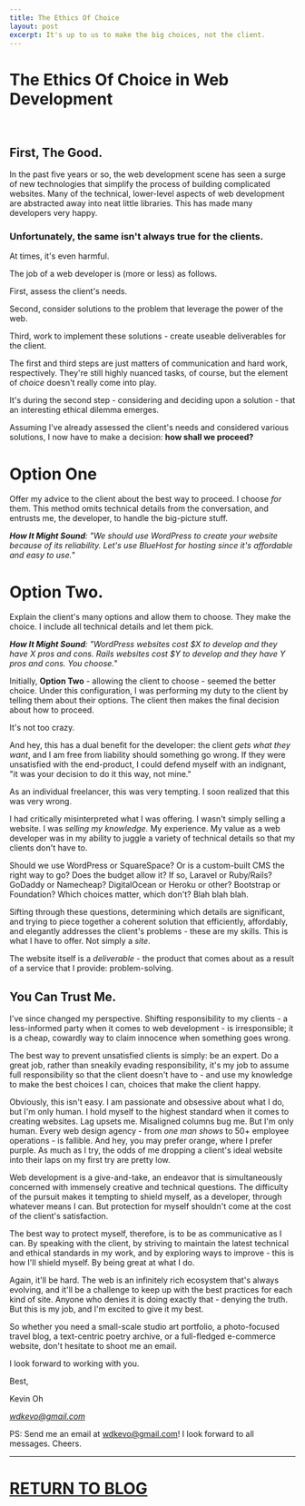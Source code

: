 ```yaml
---
title: The Ethics Of Choice
layout: post
excerpt: It's up to us to make the big choices, not the client. 
---
```


# The Ethics Of Choice in Web Development
<br>

## First, The Good.
In the past five years or so, the web development scene has seen a surge of new technologies that simplify the process of building complicated websites. Many of the technical, lower-level aspects of web development are abstracted away into neat little libraries. This has made many developers very happy. 

### Unfortunately, the same isn't always true for the clients.

At times, it's even harmful. 

The job of a web developer is (more or less) as follows. 

First, assess the client's needs. 

Second, consider solutions to the problem that leverage the power of the web. 

Third, work to implement these solutions - create useable deliverables for the client. 

The first and third steps are just matters of communication and hard work, respectively. They're still highly nuanced tasks, of course, but the element of *choice* doesn't really come into play.

It's during the second step - considering and deciding upon a solution - that an interesting ethical dilemma emerges. 

Assuming I've already assessed the client's needs and considered various solutions, I now have to make a decision: **how shall we proceed?**

# Option One
Offer my advice to the client about the best way to proceed. I choose *for* them. This method omits technical details from the conversation, and entrusts me, the developer, to handle the big-picture stuff.

***How It Might Sound**: "We should use WordPress to create your website because of its reliability. Let's use BlueHost for hosting since it's affordable and easy to use."*

# Option Two.
Explain the client's many options and allow them to choose. They make the choice. I include all technical details and let them pick.

***How It Might Sound**: "WordPress websites cost $X to develop and they have X pros and cons. Rails websites cost $Y to develop and they have Y pros and cons. You choose."*

Initially, **Option Two** - allowing the client to choose - seemed the better choice. Under this configuration, I was performing my duty to the client by telling them about their options. The client then makes the final decision about how to proceed. 

It's not too crazy. 

And hey, this has a dual benefit for the developer: the client *gets what they want*, and I am free from liability should something go wrong. If they were unsatisfied with the end-product, I could defend myself with an indignant, "it was your decision to do it this way, not mine."

As an individual freelancer, this was very tempting. I soon realized that this was very wrong.

I had critically misinterpreted what I was offering. I wasn't simply selling a website. I was *selling my knowledge.* My experience. My value as a web developer was in my ability to juggle a variety of technical details so that my clients don't have to.

Should we use WordPress or SquareSpace? Or is a custom-built CMS the right way to go? Does the budget allow it? If so, Laravel or Ruby/Rails? GoDaddy or Namecheap? DigitalOcean or Heroku or other? Bootstrap or Foundation? Which choices matter, which don't? Blah blah blah.

Sifting through these questions, determining which details are significant, and trying to piece together a coherent solution that efficiently, affordably, and elegantly addresses the client's problems - these are my skills. This is what I have to offer. Not simply a *site*.

The website itself is a *deliverable* - the product that comes about as a result of a service that I provide: problem-solving.

## You Can Trust Me.

I've since changed my perspective. Shifting responsibility to my clients - a less-informed party when it comes to web development - is irresponsible; it is a cheap, cowardly way to claim innocence when something goes wrong. 

The best way to prevent unsatisfied clients is simply: be an expert. Do a great job, rather than sneakily evading responsibility, it's my job to assume full responsibility so that the client doesn't have to - and use my knowledge to make the best choices I can, choices that make the client happy. 

Obviously, this isn't easy. I am passionate and obsessive about what I do, but I'm only human. I hold myself to the highest standard when it comes to creating websites. Lag upsets me. Misaligned columns bug me. But I'm only human. Every web design agency - from *one man shows* to 50+ employee operations - is fallible. And hey, you may prefer orange, where I prefer purple. As much as I try, the odds of me dropping a client's ideal website into their laps on my first try are pretty low. 

Web development is a give-and-take, an endeavor that is simultaneously concerned with immensely creative and technical questions. The difficulty of the pursuit makes it tempting to shield myself, as a developer, through whatever means I can. But protection for myself shouldn't come at the cost of the client's satisfaction.

The best way to protect myself, therefore, is to be as communicative as I can. By speaking with the client, by striving to maintain the latest technical and ethical standards in my work, and by exploring ways to improve - this is how I'll shield myself. By being great at what I do.

Again, it'll be hard. The web is an infinitely rich ecosystem that's always evolving, and it'll be a challenge to keep up with the best practices for each kind of site. Anyone who denies it is doing exactly that - denying the truth. But this is my job, and I'm excited to give it my best.

So whether you need a small-scale studio art portfolio, a photo-focused travel blog, a text-centric poetry archive, or a full-fledged e-commerce website, don't hesitate to shoot me an email.

I look forward to working with you.

Best,

Kevin Oh

*wdkevo@gmail.com*

PS: Send me an email at wdkevo@gmail.com! I look forward to all messages. Cheers.


*****

# <a class="btn btn-large" href="../../../../blog">RETURN TO BLOG</a>
<br><br>
